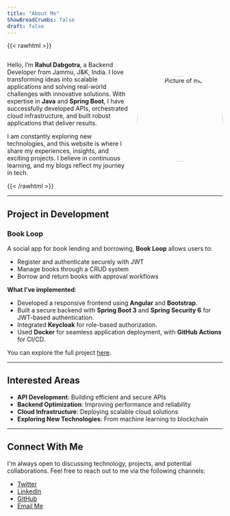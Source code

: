 ```yaml
---
title: "About Me"
ShowBreadCrumbs: false
draft: false
---
```


{{< rawhtml >}}
<style>
  /* Style for the two-column layout */
  .container {
    display: flex;
    flex-direction: row;
    align-items: center;
    justify-content: space-between;
  }
  .text-column {
    flex: 1;
    padding-right: 20px;
  }
  .image-column {
    flex: 0 0 200px;
    display: flex;
    text-align: center;
  }
  .image-column img {
    border-radius: 50%;
    width: 200px;
    height: 200px;
  }
  /* Responsive layout for smaller screens */
  @media (max-width: 768px) {
    .container {
      flex-direction: column;
    }
    .image-column {
      order: -1;
      text-align: center;
      margin-bottom: 10px;
    }
    .text-column {
      padding-right: 0;
      text-align: left;
    }
  }
</style>
<div class="container">
  <!-- Text Column -->
  <div class="text-column">
    <p>Hello, I’m <strong>Rahul Dabgotra</strong>, a Backend Developer from Jammu, J&K, India. I love transforming ideas into scalable applications and solving real-world challenges with innovative solutions. With expertise in <strong>Java</strong> and <strong>Spring Boot</strong>, I have successfully developed APIs, orchestrated cloud infrastructure, and built robust applications that deliver results.</p>
    <p>I am constantly exploring new technologies, and this website is where I share my experiences, insights, and exciting projects. I believe in continuous learning, and my blogs reflect my journey in tech.</p>
  </div>
  <!-- Image Column -->
  <div class="image-column">
    <img src="/personal-website/images/others/profile-pic.png" alt="Picture of me">
  </div>
</div>
{{< /rawhtml >}}

---

## Project in Development

### Book Loop

 A social app for book lending and borrowing, **Book Loop** allows users to:

- Register and authenticate securely with JWT
- Manage books through a CRUD system
- Borrow and return books with approval workflows

**What I’ve implemented**:

- Developed a responsive frontend using **Angular** and **Bootstrap**.
- Built a secure backend with **Spring Boot 3** and **Spring Security 6** for JWT-based authentication.
- Integrated **Keycloak** for role-based authorization.
- Used **Docker** for seamless application deployment, with **GitHub Actions** for CI/CD.
  
You can explore the full project <a href="https://github.com/rahuldabgotra/book-loop-app" target="_blank" rel="noopener noreferrer">here</a>.

---

## Interested Areas

- **API Development**: Building efficient and secure APIs
- **Backend Optimization**: Improving performance and reliability
- **Cloud Infrastructure**: Deploying scalable cloud solutions
- **Exploring New Technologies**: From machine learning to blockchain

---

## Connect With Me

I'm always open to discussing technology, projects, and potential collaborations. Feel free to reach out to me via the following channels:

- [Twitter](https://x.com/rahuldabgotraa)
- [LinkedIn](https://www.linkedin.com/in/rahuldabgotra/)
- [GitHub](https://github.com/rahuldabgotra)
- [Email Me](mailto:rahuldabgotra@gmail.com)
